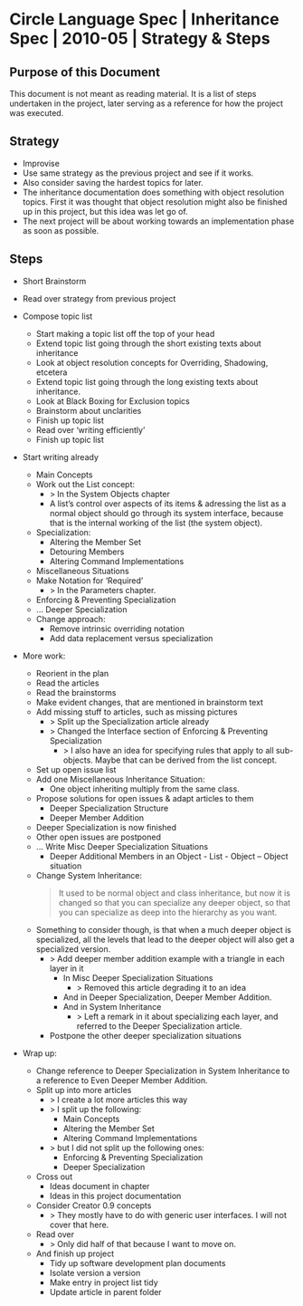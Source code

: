 ﻿Circle Language Spec | Inheritance Spec | 2010-05 | Strategy & Steps
====================================================================


Purpose of this Document
------------------------

This document is not meant as reading material. It is a list of steps undertaken in the project, later serving as a reference for how the project was executed.


Strategy
--------

- Improvise
- Use same strategy as the previous project and see if it works.
- Also consider saving the hardest topics for later.
- The inheritance documentation does something with object resolution topics.
First it was thought that object resolution might also be finished up in this project, but this idea was let go of.
- The next project will be about working towards an implementation phase as soon as possible.


Steps
-----

- Short Brainstorm
- Read over strategy from previous project
- Compose topic list
    - Start making a topic list off the top of your head
    - Extend topic list going through the short existing texts about inheritance
    - Look at object resolution concepts for Overriding, Shadowing, etcetera
    - Extend topic list going through the long existing texts about inheritance.
    - Look at Black Boxing for Exclusion topics
    - Brainstorm about unclarities
    - Finish up topic list
    - Read over ‘writing efficiently’
    - Finish up topic list
- Start writing already

    - Main Concepts
    - Work out the List concept:
        - \> In the System Objects chapter	
        - A list’s control over aspects of its items & adressing the list as a normal object should go through its system interface, because that is the internal working of the list (the system object).
    - Specialization:
        - Altering the Member Set
        - Detouring Members
        - Altering Command Implementations
    - Miscellaneous Situations
    - Make Notation for ‘Required’
        - \> In the Parameters chapter.
    - Enforcing & Preventing Specialization
    - ... Deeper Specialization
    - Change approach:
        - Remove intrinsic overriding notation
        - Add data replacement versus specialization
- More work:
    - Reorient in the plan
    - Read the articles
    - Read the brainstorms
    - Make evident changes, that are mentioned in brainstorm text
    - Add missing stuff to articles, such as missing pictures
        - \> Split up the Specialization article already
        - \> Changed the Interface section of Enforcing & Preventing Specialization
            - \> I also have an idea for specifying rules that apply to all sub-objects. Maybe that can be derived from the list concept.
    - Set up open issue list
    - Add one Miscellaneous Inheritance Situation:
        - One object inheriting multiply from the same class.
    - Propose solutions for open issues & adapt articles to them
        - Deeper Specialization Structure
        - Deeper Member Addition
    - Deeper Specialization is now finished
    - Other open issues are postponed
    - ... Write Misc Deeper Specialization Situations
        - Deeper Additional Members in an Object - List - Object – Object situation
    - Change System Inheritance:
        > It used to be normal object and class inheritance, but now it is changed so that you can specialize any deeper object, so that you can specialize as deep into the hierarchy as you want.
    - Something to consider though, is that when a much deeper object is specialized, all the levels that lead to the deeper object will also get a specialized version.
        - \> Add deeper member addition example with a triangle in each layer in it
            - In Misc Deeper Specialization Situations
                - \> Removed this article degrading it to an idea
            - And in Deeper Specialization, Deeper Member Addition.
            - And in System Inheritance
                - \> Left a remark in it about specializing each layer, and referred to the Deeper Specialization article.
        - Postpone the other deeper specialization situations
- Wrap up:
    - Change reference to Deeper Specialization in System Inheritance to a reference to Even Deeper Member Addition.
    - Split up into more articles
        - \> I create a lot more articles this way
        - \> I split up the following:
            - Main Concepts
            - Altering the Member Set
            - Altering Command Implementations
        - \> but I did not split up the following ones:
            - Enforcing & Preventing Specialization
            - Deeper Specialization
    - Cross out
        - Ideas document in chapter
        - Ideas in this project documentation
    - Consider Creator 0.9 concepts
        - \> They mostly have to do with generic user interfaces. I will not cover that here.
    - Read over
        - \> Only did half of that because I want to move on.
    - And finish up project
        - Tidy up software development plan documents
        - Isolate version a version
        - Make entry in project list tidy
        - Update article in parent folder
